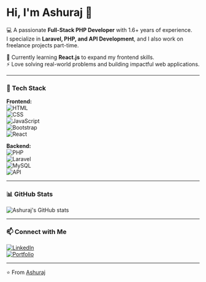 # Hi, I'm Ashuraj 👋  

💻 A passionate **Full-Stack PHP Developer** with 1.6+ years of experience.  
I specialize in **Laravel, PHP, and API Development**, and I also work on freelance projects part-time.  

🌱 Currently learning **React.js** to expand my frontend skills.  
⚡ Love solving real-world problems and building impactful web applications.  

---

### 🔧 Tech Stack
**Frontend:**  
![HTML](https://img.shields.io/badge/-HTML5-orange?style=flat&logo=html5)  
![CSS](https://img.shields.io/badge/-CSS3-blue?style=flat&logo=css3)  
![JavaScript](https://img.shields.io/badge/-JavaScript-yellow?style=flat&logo=javascript)  
![Bootstrap](https://img.shields.io/badge/-Bootstrap-purple?style=flat&logo=bootstrap)  
![React](https://img.shields.io/badge/-React-61DAFB?style=flat&logo=react)  

**Backend:**  
![PHP](https://img.shields.io/badge/-PHP-777BB4?style=flat&logo=php)  
![Laravel](https://img.shields.io/badge/-Laravel-red?style=flat&logo=laravel)  
![MySQL](https://img.shields.io/badge/-MySQL-blue?style=flat&logo=mysql)  
![API](https://img.shields.io/badge/-RESTful%20APIs-green?style=flat)  

---

### 📊 GitHub Stats
![Ashuraj's GitHub stats](https://github-readme-stats.vercel.app/api?username=YOUR_GITHUB_USERNAME&show_icons=true&theme=radical)  

---

### 📫 Connect with Me
[![LinkedIn](https://img.shields.io/badge/-LinkedIn-blue?style=flat&logo=linkedin)](YOUR_LINKEDIN_LINK)  
[![Portfolio](https://img.shields.io/badge/-Portfolio-black?style=flat&logo=github)](YOUR_GITHUB_PROFILE_LINK)  

----
⭐️ From [Ashuraj](https://github.com/AshurajSrivastav01)
